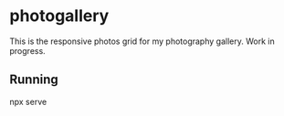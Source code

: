 # photogallery
This is the responsive photos grid for my photography gallery. Work in progress.

## Running
npx serve
